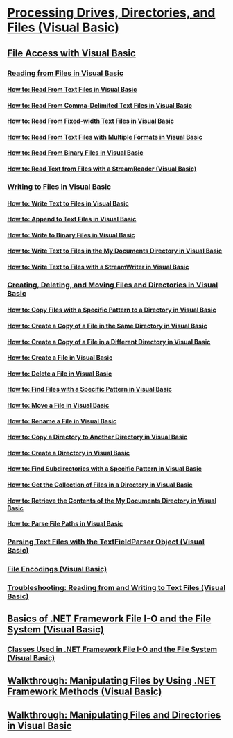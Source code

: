 # [Processing Drives, Directories, and Files (Visual Basic)](index.md)
## [File Access with Visual Basic](file-access.md)
### [Reading from Files in Visual Basic](reading-from-files.md)
#### [How to: Read From Text Files in Visual Basic](how-to-read-from-text-files.md)
#### [How to: Read From Comma-Delimited Text Files in Visual Basic](how-to-read-from-comma-delimited-text-files.md)
#### [How to: Read From Fixed-width Text Files in Visual Basic](how-to-read-from-fixed-width-text-files.md)
#### [How to: Read From Text Files with Multiple Formats in Visual Basic](how-to-read-from-text-files-with-multiple-formats.md)
#### [How to: Read From Binary Files in Visual Basic](how-to-read-from-binary-files.md)
#### [How to: Read Text from Files with a StreamReader (Visual Basic)](how-to-read-text-from-files-with-a-streamreader.md)
### [Writing to Files in Visual Basic](writing-to-files.md)
#### [How to: Write Text to Files in Visual Basic](how-to-write-text-to-files.md)
#### [How to: Append to Text Files in Visual Basic](how-to-append-to-text-files.md)
#### [How to: Write to Binary Files in Visual Basic](how-to-write-to-binary-files.md)
#### [How to: Write Text to Files in the My Documents Directory in Visual Basic](how-to-write-text-to-files-in-the-my-documents-directory.md)
#### [How to: Write Text to Files with a StreamWriter in Visual Basic](how-to-write-text-to-files-with-a-streamwriter.md)
### [Creating, Deleting, and Moving Files and Directories in Visual Basic](creating-deleting-and-moving-files-and-directories.md)
#### [How to: Copy Files with a Specific Pattern to a Directory in Visual Basic](how-to-copy-files-with-a-specific-pattern-to-a-directory.md)
#### [How to: Create a Copy of a File in the Same Directory in Visual Basic](how-to-create-a-copy-of-a-file-in-the-same-directory.md)
#### [How to: Create a Copy of a File in a Different Directory in Visual Basic](how-to-create-a-copy-of-a-file-in-a-different-directory.md)
#### [How to: Create a File in Visual Basic](how-to-create-a-file.md)
#### [How to: Delete a File in Visual Basic](how-to-delete-a-file.md)
#### [How to: Find Files with a Specific Pattern in Visual Basic](how-to-find-files-with-a-specific-pattern.md)
#### [How to: Move a File in Visual Basic](how-to-move-a-file.md)
#### [How to: Rename a File in Visual Basic](how-to-rename-a-file.md)
#### [How to: Copy a Directory to Another Directory in Visual Basic](how-to-copy-a-directory-to-another-directory.md)
#### [How to: Create a Directory in Visual Basic](how-to-create-a-directory.md)
#### [How to: Find Subdirectories with a Specific Pattern in Visual Basic](how-to-find-subdirectories-with-a-specific-pattern.md)
#### [How to: Get the Collection of Files in a Directory in Visual Basic](how-to-get-the-collection-of-files-in-a-directory.md)
#### [How to: Retrieve the Contents of the My Documents Directory in Visual Basic](how-to-retrieve-the-contents-of-the-my-documents-directory.md)
#### [How to: Parse File Paths in Visual Basic](how-to-parse-file-paths.md)
### [Parsing Text Files with the TextFieldParser Object (Visual Basic)](parsing-text-files-with-the-textfieldparser-object.md)
### [File Encodings (Visual Basic)](file-encodings.md)
### [Troubleshooting: Reading from and Writing to Text Files (Visual Basic)](troubleshooting-reading-from-and-writing-to-text-files.md)
## [Basics of .NET Framework File I-O and the File System (Visual Basic)](basics-of-net-framework-file-io-and-the-file-system.md)
### [Classes Used in .NET Framework File I-O and the File System (Visual Basic)](classes-used-in-net-framework-file-io-and-the-file-system.md)
## [Walkthrough: Manipulating Files by Using .NET Framework Methods (Visual Basic)](walkthrough-manipulating-files-by-using-net-framework-methods.md)
## [Walkthrough: Manipulating Files and Directories in Visual Basic](walkthrough-manipulating-files-and-directories.md)
